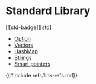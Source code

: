 # Standard Library

[![std-badge]][std]

- [Option](standard_library/option.md)
- [Vectors](standard_library/vectors.md)
- [HashMap](standard_library/hashmaps.md)
- [Strings](standard_library/strings.md)
- [Smart pointers](standard_library/smart_pointers.md)

{{#include refs/link-refs.md}}
